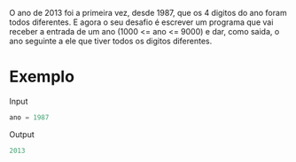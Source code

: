 O ano de 2013 foi a primeira vez, desde 1987, que os 4 digitos do ano foram todos diferentes. E agora o seu desafio é escrever um programa que vai receber a entrada de um ano (1000 <= ano <= 9000) e dar, como saida, o ano seguinte a ele que tiver todos os digitos diferentes.  

# Exemplo  

Input  
```python
ano = 1987
```  

Output  
```python
2013
```
